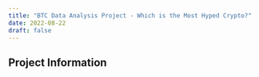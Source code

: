 ```yaml
---
title: "BTC Data Analysis Project - Which is the Most Hyped Crypto?"
date: 2022-08-22
draft: false
---
```

## Project Information

